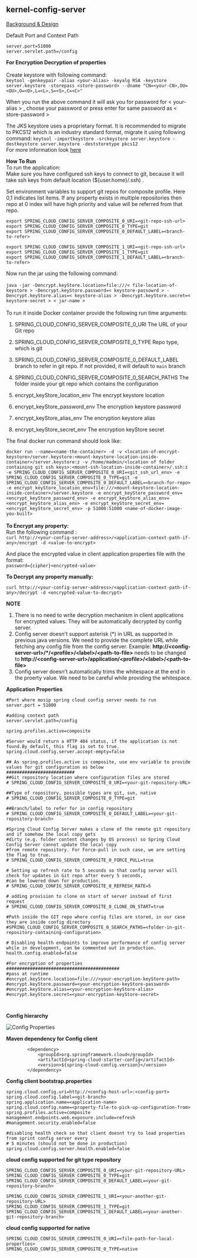 ## kernel-config-server

[Background & Design]( https://github.com/mosip/mosip/wiki/MOSIP-Configuration-Server )

Default Port and Context Path

```
server.port=51000
server.servlet.path=/config

```

**For Encryption Decryption of properties** <br/>
<br/>
Create keystore with following command: <br/>
`keytool -genkeypair -alias <your-alias> -keyalg RSA -keystore server.keystore -storepass <store-password> --dname "CN=<your-CN>,OU=<OU>,O=<O>,L=<L>,S=<S>,C=<C>"`

When you run the above command it will ask you for password for < your-alias > , choose your password or press enter for same password as < store-password >

The JKS keystore uses a proprietary format. It is recommended to migrate to PKCS12 which is an industry standard format, migrate it using following command:
`keytool -importkeystore -srckeystore server.keystore -destkeystore server.keystore -deststoretype pkcs12` <br/>
For more information look [here]( https://cloud.spring.io/spring-cloud-config/single/spring-cloud-config.html#_creating_a_key_store_for_testing )

**How To Run**
<br/>
To run the application: <br/>
Make sure you have configured ssh keys to connect to git, because it will take ssh keys from default location (${user.home}/.ssh) .

Set environment variables to support git repos for composite profile. Here 0,1 indicates list items.
If any property exists in multiple repositories then repo at 0 index will have high priority and value will be referred from that repo.
```
export SPRING_CLOUD_CONFIG_SERVER_COMPOSITE_0_URI=<git-repo-ssh-url>
export SPRING_CLOUD_CONFIG_SERVER_COMPOSITE_0_TYPE=git
export SPRING_CLOUD_CONFIG_SERVER_COMPOSITE_0_DEFAULT_LABEL=<branch-to-refer>

export SPRING_CLOUD_CONFIG_SERVER_COMPOSITE_1_URI=<git-repo-ssh-url>
export SPRING_CLOUD_CONFIG_SERVER_COMPOSITE_1_TYPE=git
export SPRING_CLOUD_CONFIG_SERVER_COMPOSITE_1_DEFAULT_LABEL=<branch-to-refer>
```
Now run the jar using the following command: <br/>
<br/>
`java -jar -Dencrypt.keyStore.location=file:///< file-location-of-keystore > -Dencrypt.keyStore.password=< keystore-passowrd > -Dencrypt.keyStore.alias=< keystore-alias > -Dencrypt.keyStore.secret=< keystore-secret > < jar-name >`
<br/>
<br/>
To run it inside Docker container provide the following run time arguments:
1. SPRING_CLOUD_CONFIG_SERVER_COMPOSITE_0_URI 
The URL of your Git repo

2. SPRING_CLOUD_CONFIG_SERVER_COMPOSITE_0_TYPE
Repo type, which is git

3. SPRING_CLOUD_CONFIG_SERVER_COMPOSITE_0_DEFAULT_LABEL
branch to refer in git repo. If not provided, it will default to `main` branch

4. SPRING_CLOUD_CONFIG_SERVER_COMPOSITE_0_SEARCH_PATHS
The folder inside your git repo which contains the configuration

5. encrypt_keyStore_location_env
The encrypt keystore location 

6. encrypt_keyStore_password_env
The encryption keystore password

7. encrypt_keyStore_alias_env
The encryption keystore alias

8. encrypt_keyStore_secret_env
The encryption keyStore secret

The final docker run command should look like:

`docker run --name=<name-the-container> -d -v <location-of-encrypt-keystore>/server.keystore:<mount-keystore-location-inside-container>/server.keystore:z -v /home/madmin/<location of folder containing git ssh keys>:<mount-ssh-location-inside-container>/.ssh:z -e SPRING_CLOUD_CONFIG_SERVER_COMPOSITE_0_URI=<git_ssh_url_env> -e SPRING_CLOUD_CONFIG_SERVER_COMPOSITE_0_TYPE=git -e SPRING_CLOUD_CONFIG_SERVER_COMPOSITE_0_DEFAULT_LABEL=<branch-for-repo> -e encrypt_keyStore_location_env=file:///<mount-keystore-location-inside-container>/server.keystore -e encrypt_keyStore_password_env=<encrypt_keyStore_password_env> -e encrypt_keyStore_alias_env=<encrypt_keyStore_alias_env> -e encrypt_keyStore_secret_env=<encrypt_keyStore_secret_env> -p 51000:51000 <name-of-docker-image-you-built>`
<br/>
<br/>
**To Encrypt any property:** <br/>
Run the following command : <br/>
`curl http://<your-config-server-address>/<application-context-path-if-any>/encrypt -d <value-to-encrypt>`

And place the encrypted value in client application properties file with the format: <br/>
`password={cipher}<encrypted-value>`

**To Decrypt any property manually:** <br/>

`curl http://<your-config-server-address>/<application-context-path-if-any>/decrypt -d <encrypted-value-to-decrypt>`

**NOTE** 
1. There is no need to write decryption mechanism in client applications for encrypted values. They will be automatically decrypted by config server. 
2. Config server doesn't support asterisk (*) in URL as supported in previous java versions. We need to provide the complete URL while fetching any config file from the config server. 
	Example: **http:\/\/\<config-server-url\>\/\*\/\<profile\>\/\<label\>\/\<path-to-file\>** needs to be changed to **http:\/\/\<config-server-url\>\/application\/\<profile\>\/\<label\>\/\<path-to-file\>**
3. Config server doesn't automatically trims the whitespace at the end in the proerty value. We need to be careful while providing the whitespace. 



**Application Properties**

``` 
#Port where mosip spring cloud config server needs to run
server.port = 51000

#adding context path
server.servlet.path=/config

spring.profiles.active=composite

#Server would return a HTTP 404 status, if the application is not found.By default, this flag is set to true.
spring.cloud.config.server.accept-empty=false

## As spring.profiles.active is composite, use env variable to provide values for git configuration as below
##########################
##Git repository location where configuration files are stored
# SPRING_CLOUD_CONFIG_SERVER_COMPOSITE_0_URI=<your-git-repository-URL>

##Type of repository, possible types are git, svn, native
# SPRING_CLOUD_CONFIG_SERVER_COMPOSITE_0_TYPE=git

##Branch/label to refer for in config repository
# SPRING_CLOUD_CONFIG_SERVER_COMPOSITE_0_DEFAULT_LABEL=<your-git-repository-branch>

#Spring Cloud Config Server makes a clone of the remote git repository and if somehow the local copy gets
#dirty (e.g. folder content changes by OS process) so Spring Cloud Config Server cannot update the local copy
#from remote repository. For Force-pull in such case, we are setting the flag to true.
# SPRING_CLOUD_CONFIG_SERVER_COMPOSITE_0_FORCE_PULL=true

# Setting up refresh rate to 5 seconds so that config server will check for updates in Git repo after every 5 seconds,
#can be lowered down for production.
# SPRING_CLOUD_CONFIG_SERVER_COMPOSITE_0_REFRESH_RATE=5

# adding provision to clone on start of server instead of first request
# SPRING_CLOUD_CONFIG_SERVER_COMPOSITE_0_CLONE_ON_START=true

#Path inside the GIT repo where config files are stored, in our case they are inside config directory
#SPRING_CLOUD_CONFIG_SERVER_COMPOSITE_0_SEARCH_PATHS=<folder-in-git-repository-containing-configuration>

# Disabling health endpoints to improve performance of config server while in development, can be commented out in production.
health.config.enabled=false

#For encryption of properties
###########################################
#pass at runtime
#encrypt.keyStore.location=file:///<your-encryption-keyStore-path>
#encrypt.keyStore.password=<your-encryption-keyStore-password>
#encrypt.keyStore.alias=<your-encryption-keyStore-alias>
#encrypt.keyStore.secret=<your-encryption-keyStore-secret>



```

**Config hierarchy**

![Config Properties](../../docs/design/kernel/_images/GlobalProperties_1.jpg)



**Maven dependency for Config client**

```
		<dependency>
			<groupId>org.springframework.cloud</groupId>
			<artifactId>spring-cloud-starter-config</artifactId>
			<version>${spring-cloud-config.version}</version>
		</dependency>

```


**Config client bootstrap.properties**

```
spring.cloud.config.uri=http://<config-host-url>:<config-port>
spring.cloud.config.label=<git-branch>
spring.application.name=<application-name>
spring.cloud.config.name=<property-file-to-pick-up-configuration-from>
spring.profiles.active=composite
management.endpoints.web.exposure.include=refresh
#management.security.enabled=false

#disabling health check so that client doesnt try to load properties from sprint config server every
# 5 minutes (should not be done in production)
spring.cloud.config.server.health.enabled=false

```

**cloud config supported for git type repository**

```
SPRING_CLOUD_CONFIG_SERVER_COMPOSITE_0_URI=<your-git-repository-URL>
SPRING_CLOUD_CONFIG_SERVER_COMPOSITE_0_TYPE=git
SPRING_CLOUD_CONFIG_SERVER_COMPOSITE_0_DEFAULT_LABEL=<your-git-repository-branch>
```

```
SPRING_CLOUD_CONFIG_SERVER_COMPOSITE_1_URI=<your-another-git-repository-URL>
SPRING_CLOUD_CONFIG_SERVER_COMPOSITE_1_TYPE=git
SPRING_CLOUD_CONFIG_SERVER_COMPOSITE_1_DEFAULT_LABEL=<your-another-git-repository-branch>
```

**cloud config supported for native**

```
SPRING_CLOUD_CONFIG_SERVER_COMPOSITE_0_URI=<file-path-for-local-properties>
SPRING_CLOUD_CONFIG_SERVER_COMPOSITE_0_TYPE=native
```
